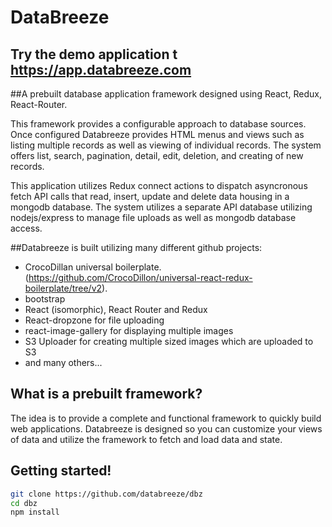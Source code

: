 # DataBreeze

## Try the demo application t https://app.databreeze.com

##A prebuilt database application framework designed using React, Redux, React-Router.

This framework provides a configurable approach to database sources. Once configured Databreeze provides HTML menus and views such as listing multiple records as well as viewing of individual records. The system offers list, search, pagination, detail, edit, deletion, and creating of new records.  

This application utilizes Redux connect actions to dispatch asyncronous fetch API calls that read, insert, update and delete data housing in a mongodb database. The system utilizes a separate API database utilizing nodejs/express to manage file uploads as well as mongodb database access. 

##Databreeze is built utilizing many different github projects:
- CrocoDillan universal boilerplate. (https://github.com/CrocoDillon/universal-react-redux-boilerplate/tree/v2).
- bootstrap
- React (isomorphic), React Router and Redux
- React-dropzone for file uploading
- react-image-gallery for displaying multiple images
- S3 Uploader for creating multiple sized images which are uploaded to S3
- and many others...

## What is a prebuilt framework?

The idea is to provide a complete and functional framework to quickly build web applications. Databreeze is designed so you can customize your views of data and utilize the framework to fetch and load data and state.

## Getting started!

```bash
git clone https://github.com/databreeze/dbz
cd dbz
npm install
```
